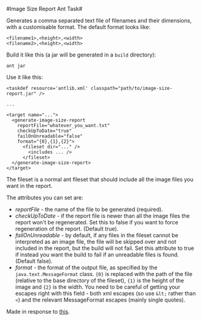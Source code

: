#Image Size Report Ant Task#

Generates a comma separated text file of filenames and their dimensions, with a
customisable format.  The default format looks like:

    <filename1>,<height>,<width>
    <filename2>,<height>,<width>

Build it like this (a jar will be generated in a `build` directory):

    ant jar

Use it like this:

    <taskdef resource='antlib.xml' classpath="path/to/image-size-report.jar" />
    
    ...
    
    <target name="...">
      <generate-image-size-report
        reportFile="whatever_you_want.txt"
        checkUpToDate="true"
        failOnUnreadable="false"
        format="{0},{1},{2}">
          <fileset dir="..." />
            <includes ... />
          </fileset>
      </generate-image-size-report>
    </target>

The fileset is a normal ant fileset that should include all the image files you
want in the report.

The attributes you can set are:

+ _reportFile_ - the name of the file to be generated (required).
+ _checkUpToDate_ - if the report file is newer than all the image files the 
  report won't be regenerated.  Set this to false if you want to force
  regeneration of the report. (Default true).
+ _failOnUnreadable_ - by default, if any files in the fileset cannot be
  interpreted as an image file, the file will be skipped over and not included
  in the report, but the build will not fail.  Set this attribute to true if
  instead you want the build to fail if an unreadable files is found. (Default
  false).
+ _format_ - the format of the output file, as specified by the
  `java.text.MessageFormat` class.  `{0}` is replaced with the path of the
  file (relative to the base directory of the fileset), `{1}` is the height of
  the image and `{2}` is the width. You need to be careful of getting your
  escapes right with this field - both xml escapes (so use `&lt;` rather than
  `<`) and the relevant MessageFormat escapes (mainly single quotes).

Made in response to [this](http://stackoverflow.com/questions/4093130/ant-task-to-extract-image-dimensions-height-width-from-png-and-jpeg-files).